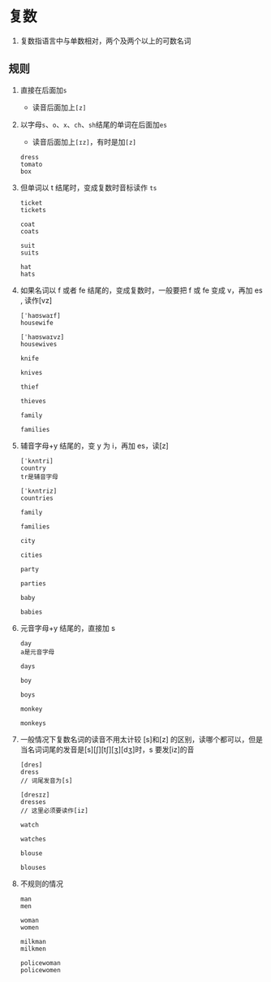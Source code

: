 # 复数

1. 复数指语言中与单数相对，两个及两个以上的可数名词

## 规则

1. 直接在后面加`s`

   - 读音后面加上`[z]`

2. 以字母`s`、`o`、`x`、`ch`、`sh`结尾的单词在后面加`es`

   - 读音后面加上`[ɪz]`，有时是加`[z]`

   ```
   dress
   tomato
   box
   ```

3. 但单词以 t 结尾时，变成复数时音标读作 `ts`

   ```
   ticket
   tickets

   coat
   coats

   suit
   suits

   hat
   hats
   ```

4. 如果名词以 f 或者 fe 结尾的，变成复数时，一般要把 f 或 fe 变成 v，再加 es , 读作[vz]

   ```
   [ˈhaʊswaɪf]
   housewife

   [ˈhaʊswaɪvz]
   housewives

   knife

   knives

   thief

   thieves

   family

   families
   ```

5. 辅音字母+y 结尾的，变 y 为 i，再加 es，读[z]

   ```
   [ˈkʌntri]
   country
   tr是辅音字母

   [ˈkʌntriz]
   countries

   family

   families

   city

   cities

   party

   parties

   baby

   babies
   ```

6. 元音字母+y 结尾的，直接加 s

   ```
   day
   a是元音字母

   days

   boy

   boys

   monkey

   monkeys
   ```

7. 一般情况下复数名词的读音不用太计较 [s]和[z] 的区别，读哪个都可以，但是当名词词尾的发音是[s][ʃ][tʃ][ʒ][dʒ]时，s 要发[iz]的音

   ```
   [dres]
   dress
   // 词尾发音为[s]

   [dresɪz]
   dresses
   // 这里必须要读作[iz]

   watch

   watches

   blouse

   blouses
   ```

8. 不规则的情况

   ```
   man
   men

   woman
   women

   milkman
   milkmen

   policewoman
   policewomen
   ```
